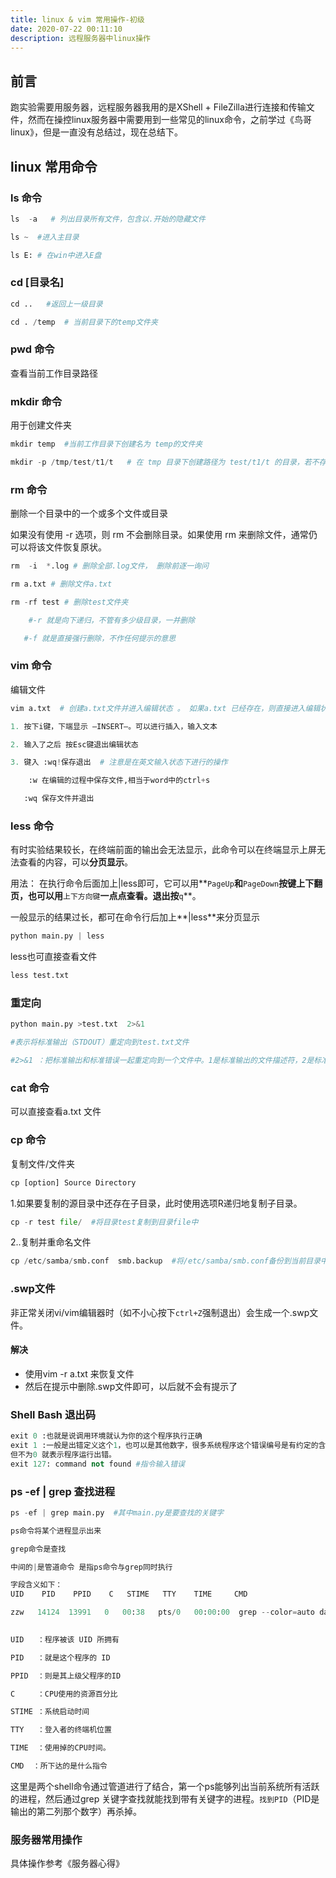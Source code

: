 ```yaml
---
title: linux & vim 常用操作-初级
date: 2020-07-22 00:11:10
description: 远程服务器中linux操作
---
```


## 前言

跑实验需要用服务器，远程服务器我用的是XShell + FileZilla进行连接和传输文件，然而在操控linux服务器中需要用到一些常见的linux命令，之前学过《鸟哥linux》，但是一直没有总结过，现在总结下。



## linux 常用命令

### ls 命令

```python
ls  -a   # 列出目录所有文件，包含以.开始的隐藏文件

ls ~  #进入主目录

ls E: # 在win中进入E盘 
```



### cd [目录名]  

```python
cd ..   #返回上一级目录

cd . /temp  # 当前目录下的temp文件夹
```



### pwd 命令

查看当前工作目录路径



### mkdir 命令

用于创建文件夹

```python
mkdir temp  #当前工作目录下创建名为 temp的文件夹

mkdir -p /tmp/test/t1/t   # 在 tmp 目录下创建路径为 test/t1/t 的目录，若不存在，则创建
```





### rm 命令

删除一个目录中的一个或多个文件或目录

如果没有使用 -r 选项，则 rm 不会删除目录。如果使用 rm 来删除文件，通常仍可以将该文件恢复原状。



```python
rm  -i  *.log # 删除全部.log文件， 删除前逐一询问

rm a.txt # 删除文件a.txt

rm -rf test # 删除test文件夹 

​	 #-r 就是向下递归，不管有多少级目录，一并删除

​	#-f 就是直接强行删除，不作任何提示的意思


```



### vim 命令

编辑文件

```python
vim a.txt  # 创建a.txt文件并进入编辑状态 。 如果a.txt 已经存在，则直接进入编辑状态

1. 按下i键，下端显示 –INSERT–。可以进行插入，输入文本 

2. 输入了之后 按Esc键退出编辑状态

3. 键入 :wq!保存退出  # 注意是在英文输入状态下进行的操作

    :w 在编辑的过程中保存文件,相当于word中的ctrl+s    

   :wq 保存文件并退出
```



###  less  命令

有时实验结果较长，在终端前面的输出会无法显示，此命令可以在终端显示上屏无法查看的内容，可以**分页显示**。 

用法： 在执行命令后面加上|less即可，它可以用**`PageUp`**和**`PageDown`**按键上下翻页，也可以用**`上下方向键`**一点点查看。退出按**`q`**。

一般显示的结果过长，都可在命令行后加上**|less**来分页显示

```python
python main.py | less 
```

less也可直接查看文件

```python
less test.txt
```



### 重定向

```python
python main.py >test.txt  2>&1 

#表示将标准输出（STDOUT）重定向到test.txt文件

#2>&1 ：把标准输出和标准错误一起重定向到一个文件中。1是标准输出的文件描述符，2是标准错误的文件描述符
```



### cat 命令 

可以直接查看a.txt 文件



### cp 命令

复制文件/文件夹

```python
cp [option] Source Directory
```

1.如果要复制的源目录中还存在子目录，此时使用选项R递归地复制子目录。

```python
cp -r test file/  #将目录test复制到目录file中
```

2..复制并重命名文件

```python
cp /etc/samba/smb.conf  smb.backup  #将/etc/samba/smb.conf备份到当前目录中，并将文件重命名 smb.backup
```



### .swp文件

非正常关闭vi/vim编辑器时（如不小心按下`ctrl+Z`强制退出）会生成一个.swp文件。 

#### 解决

- 使用vim -r a.txt 来恢复文件
- 然后在提示中删除.swp文件即可，以后就不会有提示了



###  Shell Bash 退出码

```python
exit 0 :也就是说调用环境就认为你的这个程序执行正确
exit 1 :一般是出错定义这个1，也可以是其他数字，很多系统程序这个错误编号是有约定的含义的。 
但不为0 就表示程序运行出错。 
exit 127: command not found #指令输入错误 
```



### ps -ef | grep 查找进程

```python
ps -ef | grep main.py  #其中main.py是要查找的关键字
```

```python
ps命令将某个进程显示出来

grep命令是查找

中间的|是管道命令 是指ps命令与grep同时执行

字段含义如下：
UID    PID    PPID    C   STIME   TTY    TIME     CMD

zzw   14124  13991   0   00:38   pts/0   00:00:00  grep --color=auto dae

 
UID   ：程序被该 UID 所拥有

PID   ：就是这个程序的 ID 

PPID  ：则是其上级父程序的ID

C     ：CPU使用的资源百分比

STIME ：系统启动时间

TTY   ：登入者的终端机位置

TIME  ：使用掉的CPU时间。

CMD  ：所下达的是什么指令
```



这里是两个shell命令通过管道进行了结合，第一个ps能够列出当前系统所有活跃的进程，然后通过grep 关键字查找就能找到带有关键字的进程。`找到PID`（PID是输出的第二列那个数字）再杀掉。



### 服务器常用操作

具体操作参考《服务器心得》



